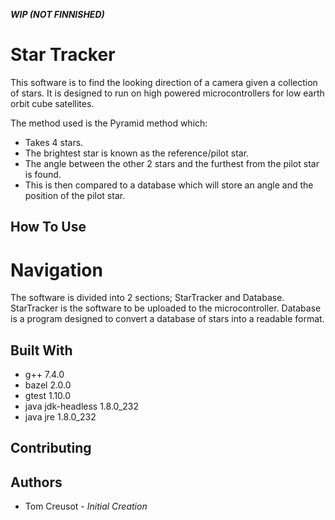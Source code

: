 ***WIP (NOT FINNISHED)***

# Star Tracker
This software is to find the looking direction of a camera given a collection of stars.
It is designed to run on high powered microcontrollers for low earth orbit cube satellites.

The method used is the Pyramid method which:
* Takes 4 stars.
* The brightest star is known as the reference/pilot star.
* The angle between the other 2 stars and the furthest from the pilot star is found.
* This is then compared to a database which will store an angle and the position of the pilot star.

## How To Use



# Navigation
The software is divided into 2 sections; StarTracker and Database.
StarTracker is the software to be uploaded to the microcontroller.
Database is a program designed to convert a database of stars into a readable format.

## Built With
* g++	7.4.0
* bazel	2.0.0
* gtest	1.10.0
* java jdk-headless 1.8.0_232
* java jre 1.8.0_232

## Contributing

## Authors
* Tom Creusot - *Initial Creation*
